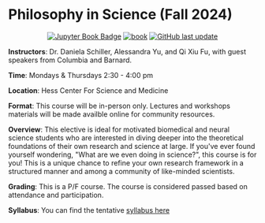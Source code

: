 # Philosophy in Science (Fall 2024)

<div align="center">

<a target="_blank" rel="noopener noreferrer" href="https://github.com/fuqixiu/WAWED_course">![Jupyter Book Badge](https://jupyterbook.org/badge.svg)</a> <a target="_blank" rel="noopener noreferrer" href="https://github.com/fuqixiu/WAWED_course/actions/workflows/deploy-book.yml">![book](https://github.com/fuqixiu/WAWED_course/actions/workflows/deploy-book.yml/badge.svg)</a> <a target="_blank" rel="noopener noreferrer" href="https://github.com/fuqixiu/WAWED_course">![GitHub last update](https://img.shields.io/github/last-commit/fuqixiu/WAWED_course?color=blue&label=last%20update)</a>

</div>

**Instructors**: Dr. Daniela Schiller, Alessandra Yu, and Qi Xiu Fu, with guest speakers from Columbia and Barnard.

**Time**: Mondays & Thursdays 2:30 - 4:00 pm

**Location**: Hess Center For Science and Medicine 

**Format**: This course will be in-person only. Lectures and workshops materials will be made availble online for community resources. 

**Overview**: This elective is ideal for motivated biomedical and neural science students who are interested in diving deeper into the theoretical foundations of their own research and science at large. If you've ever found yourself wondering, "What are we even doing in science?", this course is for you! This is a unique chance to refine your own research framework in a structured manner and among a community of like-minded scientists. 

**Grading**: This is a P/F course. The course is considered passed based on attendance and participation. 

**Syllabus**: You can find the tentative [syllabus here](https://docs.google.com/document/d/1n2Ct6MCVUqkPO_jXdiY8JIj3ULNW-qIIAUfk2d5oxc4/edit#heading=h.m5ij8ntrzz6m)
